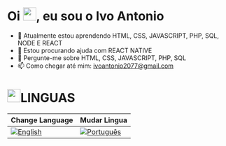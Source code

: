 <h1 align="left">Oi <img src="https://raw.githubusercontent.com/kaueMarques/kaueMarques/master/hi.gif" height="30px">, eu sou o Ivo Antonio</h1>

- 🌱 Atualmente estou aprendendo HTML, CSS, JAVASCRIPT, PHP, SQL, NODE E REACT 
- 🤔 Estou procurando ajuda com REACT NATIVE 
- 💬 Pergunte-me sobre HTML, CSS, JAVASCRIPT, PHP, SQL 
- 📫 Como chegar até mim: ivoantonio2077@gmail.com

<h1><img src="https://raw.githubusercontent.com/kaueMarques/kaueMarques/master/hi.gif" height="30px">LINGUAS</h1>

| Change Language                                                                                                       | Mudar Lingua                                                                                                                 |
| --------------------------------------------------------------------------------------------------------------------- | ---------------------------------------------------------------------------------------------------------------------------- |
| [![English](https://img.shields.io/badge/English-green?style=for-the-badge&color=050F2C&logoColor=4C8EDA)](README.md) | [![Português](https://img.shields.io/badge/português-green?style=for-the-badge&color=050F2C&logoColor=4C8EDA)](README_pt.md) | [Português](README_pt.md) |


